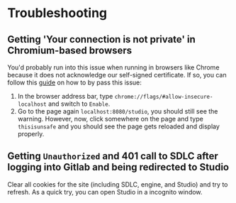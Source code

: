 # Troubleshooting

## Getting 'Your connection is not private' in Chromium-based browsers

You'd probably run into this issue when running in browsers like Chrome because it does not acknowledge our self-signed certificate. If so, you can follow this [guide](https://www.technipages.com/google-chrome-bypass-your-connection-is-not-private-message) on how to by pass this issue:

1. In the browser address bar, type `chrome://flags/#allow-insecure-localhost` and switch to `Enable`.
2. Go to the page again `localhost:8080/studio`, you should still see the warning. However, now, click somewhere on the page and type `thisisunsafe` and you should see the page gets reloaded and display properly.

## Getting `Unauthorized` and 401 call to SDLC after logging into Gitlab and being redirected to Studio

Clear all cookies for the site (including SDLC, engine, and Studio) and try to refresh. As a quick try, you can open Studio in a incognito window.
